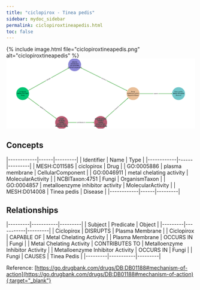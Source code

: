 ```yaml
---
title: "ciclopirox - Tinea pedis"
sidebar: mydoc_sidebar
permalink: ciclopiroxtineapedis.html
toc: false 
---
```


{% include image.html file="ciclopiroxtineapedis.png" alt="ciclopiroxtineapedis" %}![Path Visualization](/images/ciclopiroxtineapedis.png)

## Concepts

|------------|------|---------|
| Identifier | Name | Type    |
|------------|------|---------|
| MESH:C011585 | ciclopirox | Drug |
| GO:0005886 | plasma membrane | CellularComponent |
| GO:0046911 | metal chelating activity | MolecularActivity |
| NCBITaxon:4751 | Fungi | OrganismTaxon |
| GO:0004857 | metalloenzyme inhibitor activity | MolecularActivity |
| MESH:D014008 | Tinea pedis | Disease |
|------------|------|---------|

## Relationships

|---------|-----------|---------|
| Subject | Predicate | Object  |
|---------|-----------|---------|
| Ciclopirox | DISRUPTS | Plasma Membrane |
| Ciclopirox | CAPABLE OF | Metal Chelating Activity |
| Plasma Membrane | OCCURS IN | Fungi |
| Metal Chelating Activity | CONTRIBUTES TO | Metalloenzyme Inhibitor Activity |
| Metalloenzyme Inhibitor Activity | OCCURS IN | Fungi |
| Fungi | CAUSES | Tinea Pedis |
|---------|-----------|---------|

Reference: [https://go.drugbank.com/drugs/DB:DB01188#mechanism-of-action](https://go.drugbank.com/drugs/DB:DB01188#mechanism-of-action){:target="_blank"}